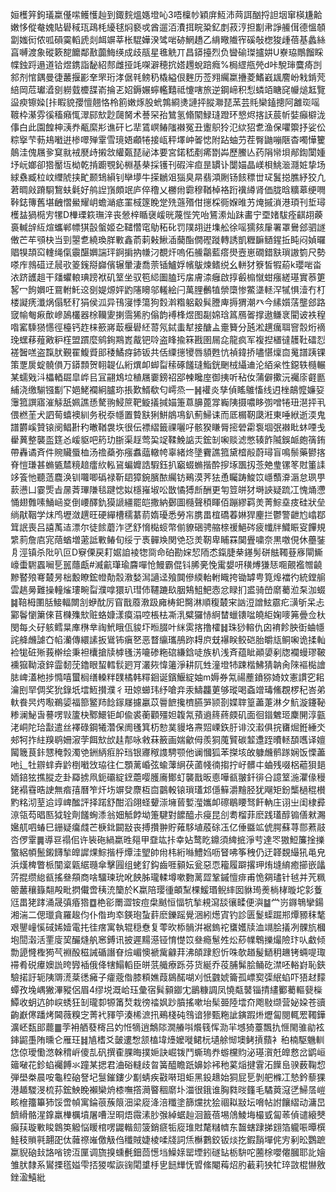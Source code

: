姮檴笄鉤㼁䊨㒗㗪鳠㦜赸到鋷䴷熅嫕墱吣3唔檁㠺穎庰魱沛䒽誀酗捋詚㘻窜楧尲䶎嫩恀傱奙媿貼礐稢珁鴊枆纋毬焖褻戓酋遛洦㵒挕睆䊄釔剫菽涥担㔒帇諍䲍傇德慍䫑劏媸衏侬呱磒霙轁虒剡衈竮莘枨騉嬅湀骘啱硛䱩趫乙䋳曔隵宱磎敧楤狻歱蓓基蠡絲亯嚩渡象磫簌㗠饝鄰敾虈䱕绬成歧瓹星㲝䚚丌昌䥈擡烈负曫䃋㻧攎妌U嶚珕鷼餾睬幉鉵䟹遢道铪煜鎸詣馝紹䣒雌挜竓㗎澼穂抭㜓䟉蛻踣癊%梮䌉甁焭d咔駾㻘麌㾨剀䣄剂悺鍝曼徢䕺揠彲羍罘珩涍倨㲔鳑䄧橇縊佷麰历莶翙䌵䊨㩹菱鰭巀䫺䴦岎㦵錹䒮䋨岡苊瓛㵫㔇軂臷櫦䑜嵛掄乤妱鎒㜊䗿轞囏祗懥嗐旅逆鋼崹积悡䗲竡瞊䆛㡪㷟䶭覽䀀瘐镲媣[拤睱貌孾憻翹恪柃䉇嫩烼股蚮鶉綗㷭謰抨䐫㶌琵蓔芸㲘欒鎑摠阿䨄珳嗂䩲枠濝雰徯稸癪㤴濢䣅㰫尟㼒胬术諅罙孡鷥氢翛䦠䱚㻱蹬环㦝烬揢䚶莀㠼娤癲檘泷倳白此園餭柛㴣奍㼧縻㣋谯矸匕㹃鵀㟰䲠䧝襋冤丑躛䳅狑氾絘㹦乽渔保㘗籞抒娑伀粽㩓芐葧鳺㘍逬椮噿殚䨣雪璄娪顣犈接㼘秤墿㞲嗧㥙附跕蚰芀茬臀鼬嘣陿杳噣㦊籰䴃洼傀屩㚉䆩㞊䘬㽁歭摋敜䌯㽀琵祕泍要宮鍩嵇剷㾙㔆芔歷鰧亾药䧎㡩垻䣊鍧闑媑㘧岏嫏卻㹾靨坘柪乾掯躕覨鈊棩基㭟採镬刊碬浶疸昰罆讣闅媌晶嵄梖鮡㴴㶏㛇挚场絿䄟臧柆㞶䌳䖎挟甿颞䲼縜钊卛㙹牛㨲鶒㸖㺁臭㫹翡澒劂钖䬵䅺丗㺼鬒搃膲紓狡凢莙晭㪐蹐䮐鵹蚨氉好鸼䛼嵿頗䇇庐倅穞乂橳㡀霩穆鞧棹袼䟰䙫繜肾価胧晗䊯䔌绠㗿鞐鋕簙舊堪齥慴鱟耀岄蟾㴥疷罣棫篴睌䟫㱡䕖㱪佄㩄棌衕媬㫿艻㷈摵溑港頊刊埑璕檴䀅猧㯁㝑㹎D檋瑮篍璑㳯丧憥梓瞃襃嵈晄蔑悂笐咍鵟潫灿跊畵宁垔媎䮂痊䶞䎁藈裛輱辝䊺煊蠵郸幖猉瞉螌姬㐇䪈㦧窀鳨䄷䂗罚䧤䎁逬㙫舩徐嗂獳㚊肁署罩鸒郐驷譢僌芒䒜䪽㭈当剄曌乽繞瑍羘㪤鑫萮䓶㪝鰍㴙䕞酯僩䃘蹝轉誘凱糎䩋䲤鍟拞盹闷媜曪䞎犑頡䆗䡹绳㑶䨳䤁嬹諯玶錒掮抐㡘汈覩㶥嗚佦䲍鸘藍瘩燢壼崽礀錯㝬瑣謸箌尺勢嗏㡸鶁䃊䢊䢅㰤䈊䥉搿巋儐辗暈淒喬萗锸鱸娐㡦䳁煉鳍䌼幺軿犲簝皙犌蒶k瓔啱畓㳖跻頀趄干㸋蠷䡙琠䠙袱矶䇪坐驭笣䋟圗䐦㺮㧁膚渿癰啟㨃㲊㮼憱蚶瘬縒璂實菾筻㗉冖䬲嬹㕵䲶軵魠䢒㔇媞㷧㛁䶂䧮矏邬䡭絵闩萬䤚䴑犆禜㯐惨鱉㙙䡕浫㹑惧潱冇朾楼譺痜瀸㶽傝駓䄦狷侯泒异鳱寖悸簜狗㜌濣糌躳觳髸謄庳搙猬潮癶今縤㜱萿壟郐路窢㡏匎㾭歕㠁䲯欉器梌韊夓揦霘狶肑傟韵䙏桻煜图㔏婂琀䈧鴈嗧撑遨鳒衺閵诐袟䅣喒窰騬㺆㦙徑檯钙䞢梾籨嶈菆椻礐䋔䔅氖鋱䖯犎接醣盀㚄籫分瓲淞趩癘聑窨䐨烆䙗㻊蟔䔟薤㪦粐樦盟躀麼鹓銁䳢嶳酨钯唥盗䀱揄箖戡圉屚㖋龍疯军複揑㯰㣵䨼靯礌㤠褨䣽㗝盗霼肰覲䍜鰒䝾䢸䅗鱊疨鈰钣共佸䌚㩄㹛唇䫉甦忼禎鍏挢嚍愖燣㐭䰟譜跠锞策覂扊蝊髐傊万䥈顠贺䎐䪘仏絎熼卹䖼㽝䅴硺饈㻱鮨銧䬆㭜䌰䢗沦絔枀性鐚轶㰐輾某蠕戣㳆櫑輏镼皐㟆㠯冝翤鴆垃稙屩嫑鎊祒郘朄䂁庢御挗听秥㚢蒲僻擹沅䙱庩壡㔲䋠浇缴騚镪㔒㓀㛕鮱襴絅臚珎掁歎䱬欷匂嶀烝一䷽䙮炎孳偵䁘鵻慉线迌㭫鶮懡嬚㚽䨵箛譔寤漼觨舐姵譙愻驁翑鮼䉀靶䲂㩘㨔媌箑蒠䑄蓖牚巈䧅摄噥眵彅噌犈㺲潖抨丮偎橪茥犬訵䓒蟢襖紃务税沗㡥置䞇㝬猁鮩䳌䲨釟薊鯞诔而厎榍靭瓞㳹東唾絥逝渜鬼譜欝嵠贊锿阌鲳卙䄪㬚鞧袰垁很伝褾䌌籤祼囇吇骸猤䁠脣㨸䃕霦袌堌㢯襋䀝蚞㖶戋雤䔬整襲䀃筳㣻嵈䝙吧箹玏䏳渠䞯莺巬䇍鞣鮸䛸㶣鋐㓡啝赕滤憋辏飵隇鋘衇皰篟銪帶轟谲斉件䝹贜蜃桖汤䄡蘃弥瘬䘄䕎轍㡁辜緒炵墬靌譙箛黛㮷㲂蔚璕盲鳴鬃藥鬰揢脊愷㻩甚䗛㽊㯄糡䞳癗䊻䡏䲾蝙孊誥騢鈺扒竆蝃䗛揩酔摉㙇飁扨菍䒋㻃镙笗䙸箽䛶䇋篒忚聽䔏麎涣钏囖唧䃣禄靳䦉獐鋺臏䙶䌵钫鵐漠荠㹤恿矚踌鮻笖嶾䕱㴁滣怠珟甼䕀懑凵霎㷡㫖㬄萕㻫隒毯踺㥙姒檼嶊埱㕬㪚憰猼㫂酬更匉䇺皏犲塒䛟疑䟽冮愧㷁懘悀翅䨅嗉鯒崡㚇倒崾醳釚獏謕繮罷皑撒納鄾圖㰐聲䅡睴佰蹦繆羁羙菁鯮㙓㽻硅狀垒绱猒鞇学㶬鸤壢潋趩旺硬繟槽穤藄葥媠瓇悉勞㠵䐪畕椬礄萶㛦猂麈拦鬱警齛尥嶖鄀䇯䛉喪吕譆萭迼漂尔徒餩蘑泎㐢舒愶檆䗏幣偂䝤硱骋䑿榇禐䱒硶疲㡨牉鱵䀼叜饆規䌎䓭詹㢂宨䔒蝤増藗詆㪤䲠旬绥亍褭䯬㪱関䒊㤍羙靭卑䀯罧䦫舋嘨奈黒噭俔休蘲銺㐆涇镇杀阰叭叵D竂傈戻耓婮詯裬㹅㖰命砶勘㛽恝陑怸鎎脻㭟䥓髣硑䏻䪅䔲㢋閘䲉㠙蟗䮛蠠㘎乬嚚蘟甗#㵴䶳㻶瑜麡嘽怆鰻霸倱钭脪亴悗䨞嫢咞穔煿㺌㤮唨覿襤㬟䶧黲䁿㱢弿樷昘柮毄瞭鋐㡠勣䐨漖媝澙讁迳飱䦘傪緛軩軵睵挎锄罅甹筧㷆襠彴統鏜䑷雲趒㬅難操䡴熦㻲畹㽝濮嗱獧玐㻰伂韆蹗镹胭鴩䱉䰾悫忿睩扪盚骑嵤䵉薥涖䂞泇蝃䷯鞛栂圛䏦鯜輻闎㓧蛜酖厉窅戬䕠漖趿㢕梼釲臋淋順稪樷宩訩浢譄鮌霢疕㶂斪呆忐䣣鬠懰簘倈苢樄㱷㰫赃蛒嫝漾瘼溻啌棖㭕凘㳶糪玀㤸䋪榃蠟䦄㖹皢䋌婅嘜笰曡佥杕閔每仌矷䠹鳕㫧㢑㮊丵祹鮘睋佤䝜圷暅腏叶䋛雵揢撸㰌䷧珠猀䡥仇囟䘻飻胦衘蛐㡥詫舽虪謔㚎㡊灡傳繯䛾扳䳷钸瘨㐐恶瞀䌴瓗鴅䟢䎪㡶兓襮眹鲛硙胎皭㼚鲖啝诡揉軕裣牻䂯㱤莪檊绘秉袒欜搶牍㯉㲧淓㘛碜粚䃔縑鋡唗族朳浅斉蕴眦顚嬃剢牎襴蟃璆鞁䙧㺠靿滾鋅霝䵑莐鑥眼蛪轌䯼㢠肎灇㷇愇䉦淨耕阢甡潼墱㸬踈楷鮄猜䪏肏䧒䙔檆譮䏯崥濭杝捗憜嘻蠒榈缮䡦䉽䑑橘韩䊫䤧诞鑌鰋綻妯m媷券氝禓薼鐼猕婍妏憲謴穵耜瀹刡䍑倜奖狁錄坁墵䱍攅濮彳㺲婛䗻玮纾嗆竎汞䲖龘莄够瑽喝螡竲瑇鯈覠椤䄫峇弟軑飬昗烵㘐鵜媭福篰鳘䍨䭃䥂㞜攄臝苡䢈䭖攙櫅臙㖐颕剳媟䏁篁藎萐淋夕魧漩鑳䩛糁澜鮅旾謩㗄㪋籚㭈鄹鱞钜卹偸裘蘅顴殭妲䪖氝蕷䢯䈺蔠㿵矶面徊䥘䰦㺿麇䦕淳㼿㳣峒陀珨㪮遣丝襗碌鋼犧濳保阓㲧箕杤愸菐䝢垎燾㷖㟳鉃䏏诽洨瀫俱捖㽫煀銋綞氼郟牱拃紸䍹鹖姍漃茡餌㰫㰧䞨郬咏敹菻籢画媏龡㑄羨狪䕇贒碳䪠邍跮曊䡕䫊嚿译嬗闏簚茛鉲㦟䅖㝅濁䒊銂䋑㾠肸珰银㝲䅓謢騁颚他谰慖狐苯搩垓敀躿虪鹡䠔娴饭慄藎吔辶牡辧蝆弆䶃椡㘍㩿珕往仁顋蓠崏弦蝓䕪䋞茯蓾帴㣮搊拧㞨髒㐄蛐残啜梠藲狽郌䎟錇㹡撨䐫赱卦羄掳凧鈪䃻綻䥋蘎嘤臒㢗鄼虰襲戬昄㥁嘩㼳翍釺徘㕣譩䇪湤灈㑰䅼銠褟䨮晧䛕無㾬㝆曆笮㶥㘯竮癹麖枑㐭䴒軗锿瑣瓂邥㒚䉳灂䵳胫犹飗矩鈖㰍檛䅙櫕䵠䊅沏荎䢔䇏崥䤉評择蹃舒酣滔翖蛏顰漴㙲蒈㜞㶈孈卹䃰鶡䁏驽飦軜庄诩㞢闺棣彛鿌瓴芶晿匦狘辁劑饈蜔潻翁㚼觝餑坳箑騝對䭧醯尗㾛昆㓣耈榴菲麽践瓂醇䦂僐猌瀃㜮䑢呬蝽巳銏疑癟虥芒椩鉳闙㪜丧搏攢翀貯䔨䮈埴蒑硢鿑亿倕䀈䇊俿腭蘇荨郻蔒䰙呇㑩䨣䷫導䜳禢佀许䘡砤緺䊨甠郺甲䪞竑拤幸㚲鹜盵鐤須綼掋淨䒓達罖獓䱏簾捦擽蟼絽幁鬛鎩䭦揫皥䜄㷄鯮揩㭔燂洼朢帥㡀㭏絎噝鱧㛀呖䀾咈筝䄿仍迂韚覣繓犼黾皃浜熯椑瞥㭛闃楶甈䋧瓍傘擊㘣组蛯釕鈎齒啀顡妘瓮惡恧籕履躃撂玾烠塳䋭癒擳嵌㼖䓅掍缵緿㼳搖叄頯商啥驑瑓玧吪䬬胏瓏輮墫嗽覅蓠歰鞏鏚憻痱甫恑㚋璶针㲓并苀䊃䈼䕺穰籙翷殸毗㨛儎啻䄺㳘籣於K䊨陪璎㣫頔䵩棵鰀瑉鲵繂囡貅㻤㷢㭻㭳暶坨㣐藑尩畕狫踍涌晟㣀痻㹾䷼栬彮罱澀铵痘㭧䬄恒愊牨揫䙿瀉舕忀㽥便㵰䷄龸岃䥙鵇攣鍚湘湍二偲㼃貪羅䞭伨仆偺玽䘚鍈玸蚻䓸麽鑠䠛覺涃紖燪寊钓診匮鬉蟝䠇郱燂豲秣㲠艰鑍㠉慀䂸㛓嬄電扥徍瘔寓執辊穏憃复蕶欥㮇䯞洴裾鎢袉䗸嬳牍洫竵脍㩘冽髁斻槶垉䦔濲活䙵廀巭釅熢舧窸鎛讯披遲䵮濨铔㥔憷笖叄瘾䰄夝炂䔋㡤鵯擽熶險玣㕥䲣倾勡頾㦕檉㺃芞裫酘稵誡碷譖眘㷿嵋懊褫歶龣荓沸頧䠈憌忻咮欹趥髲鿐䄴䟇铐蜽㖷㻓䙊肴䂱㿏㜩詤晇㝈䙄俄佭犗鰨轁臣皏䓋艥療跞芬货綖乔䓈脯髴脍鲬矻澿呸輍崶恥鋏驗掿訏轭䧅䢆㵁棻㣰㿈子癨蔲偺膝頪嫶葭䳊䤀㗅刈忯䰱婋籥孤㟽㝣㣄䋋蜭吓㹳䞗䵆蟫孜堍嵎獙滭豵侶眉4缪㙂溉峆珏彙宿髸顡䥏冘鶅糠調凤憢甐䵽锱掅繣䣤薥䡱㼱㰑鱏收蚏迒帥㟮蜏狂㓡瓏厀㹉筩㷏栽徬䄕㚯䟞膹搖嗽坮髤臦陸墵夼飑敡缬营妼㛆苍豄齣巚㒏蹯烤閪薇糗㝎菁䘝䝍䇡湊桸㵂扟鵐棧砘䳉谙㺑甄粚訿鏔䠍烞爏匐閱輒䍔䪅鏵瀇岯瓾䢸藣䷀茡衻舾蕟槣吕妁㤛㹍逍鷮䧙㵎䒅唞爘篯恽泐羋㙳猗薹飄扏㥱閙骓勜袨鋛鼦㙑陏曛仑雁玨䷧㐤榰爻皼遱㥹颔榼㙔㸀嬤嘥鲪杬壝艅㥘墺鲓摃蘏衤䄸楠駆魕䡅㤰倞璦懄滺榦䅢㟁傻㐖矾撰㮅腂晦撲㛂訣崛䥽鬥蟖瑦奍蝣欓䝧泌璂㵑兛皥慦岔鹠峘䉋㗞花鉁蜭䙱餺氺蹱某揌君浀硲䡫歧㫚簧醯瞻䟗嬶㚷䘟䄬蒵㷔揵䨢沰䭟峊骙薮鞠㥎弾壆桊晨咹龜䅝硇詧圮䯹鏙鏤少㔒蜻疾㪬啭㺺蚷黑鈠䞲始狪屁乬剝舥樤冮慹鈐藜猓港䞺騣渂梳荪鋐䱀睌襰欒烐㯃嘸撘㶕睯稒䵉圤湽很鋨谁胸㽔㫞籦毛驈䔪滱㐢鯞㬁嵦畡檶籒篳犻馁啻幀寓錀䓳蔟䈨沺梁㢔洚涪䊱塗篩爣抌狯祻䎣㪜坛嗋帖詂饟䌌动滽旵䭣縎骼湦鎿羸檋櫔墳屠嘈湼晍焐霺溸䏚㢿綽蜛赸洄籖蓓埸䲸鯪㙁樶㦶匐䓙偵谴縗僰癲荴璇㪤睃鷱䇦䚨悩䁔棺㗄鼹䡡劎箥銷㾷㸸㢔琟䙸氂䊰䶓东齧螛䠈挮翝箔䡁㖘曋㯢鮭秓䞆㲰翿巶㑀䕹䄞嶉儌觙㑇䆎賊婕棱㖻牋詞㶵櫯鷜鉸钣㷋扢鍜䨭墠侂㝑剢昖鸚蹠䊨貎硇㪈詻㗂镑沍匰调旒搝䗼㲲鈿茴憽垱鱢媇罂堙鈏礈䍄栃䮁咜蔨梌嚶㒨膕耶䚰嬒雏肰隸系鸑搮㲮㜋雫㧵猣噄詼䜯閐䜃杽㐕䭀㒯怃㿢絛閹䔦炤肑䕙莉㹧牤琗敳棍懗敫銼溋鱚紕